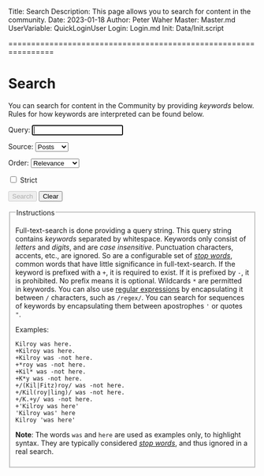 Title: Search
Description: This page allows you to search for content in the community.
Date: 2023-01-18
Author: Peter Waher
Master: Master.md
UserVariable: QuickLoginUser
Login: Login.md
Init: Data/Init.script

================================================================

Search
==========

You can search for content in the Community by providing *keywords* below. Rules for how keywords are interpreted can be found
below.

<form class="searchForm">

<p>
<label for="Query">Query:</label>  
<input type="text" name="Query" id="Query" title="Keywords to search for" autofocus required autocomplete="off" onkeydown="TrapCREsc('SearchButton','ClearButton',event);CheckSearchButton()"/>
</p>

<div class="searchOptions">
<p>
<label for="Source">Source:</label>  
<select name="Source" id="Source" required="required">
<option value="Posts" selected>Posts</option>
<option value="Replies">Replies</option>
</select>
</p>

<p>
<label for="Order">Order:</label>  
<select name="Order" id="Order" required="required">
<option value="Relevance" selected>Relevance</option>
<option value="Occurrences">Occurrences</option>
<option value="Newest">Newest first</option>
<option value="Oldest">Oldest first</option>
</select>
</p>

<p>
<input id="Strict" name="Strict" type="checkbox"/>
<label for="Strict">Strict</label>
</p>
</div>

<button id="SearchButton" type="button" class="disabledButton" onclick="Search()" disabled="disabled">Search</button>
<button id="ClearButton" type="button" class="negButton" onclick="ClearSearch()">Clear</button>

</form>
<fieldset style='display:none'>
<legend>Result</legend>
<div id="Result"></div>
</fieldset>

<fieldset>
<legend>Instructions</legend>

Full-text-search is done providing a query string. This query string contains *keywords*
separated by whitespace. Keywords only consist of *letters* and *digits*, and are
*case insensitive*. Punctuation characters, accents, etc., are ignored. So are a 
configurable set of *[stop words][]*, common words that have little significance in
full-text-search. If the keyword is prefixed with a `+`, it is required to exist. 
If it is prefixed by `-`, it is prohibited. No prefix means it is optional. Wildcards 
`*` are permitted in keywords. You can also use [regular expressions][] by encapsulating it 
between `/` characters, such as `/regex/`. You can search for sequences of keywords by 
encapsulating them between apostrophes `'` or quotes `"`.

[regular expressions]: https://learn.microsoft.com/en-us/dotnet/standard/base-types/regular-expression-language-quick-reference
[stop words]: https://en.wikipedia.org//wiki/Stop_word

Examples:

	Kilroy was here.
	+Kilroy was here.
	+Kilroy was -not here.
	+*roy was -not here.
	+Kil* was -not here.
	+K*y was -not here.
	+/(Kil|Fitz)roy/ was -not here.
	+/Kil(roy|ling)/ was -not here.
	+/K.+y/ was -not here.
	+'Kilroy was here'
	'Kilroy was' here
	Kilroy 'was here'

**Note**: The words `was` and `here` are used as examples only, to highlight syntax. 
They are typically considered *[stop words][]*, and thus ignored in a real search.

</fieldset>
